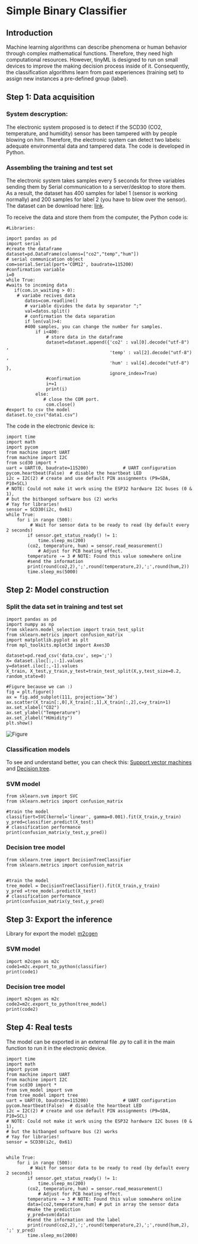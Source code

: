 # Simple Binary Classifier #

## Introduction ##

Machine learning algorithms can describe phenomena or human behavior through complex mathematical functions. Therefore, they need high computational resources. However, tinyML is designed to run on small devices to improve the making decision process inside of it. Consequently, the classification algorithms learn from past experiences 
(training set) to assign new instances a pre-defined group (label). 

## Step 1: Data acquisition ##

### System descryption: ###

The electronic system proposed is to detect if the SCD30 (CO2, temperature, and humidity) sensor has been tampered with by people blowing on him. Therefore, the electronic system can detect two labels: adequate environmental data and tampered data. The code is developed in Python. 

### Assembling the training and test set ###
 The electronic system takes samples every 5 seconds for three variables sending them by Serial communication to a server/desktop to store them. As a result, the dataset has 400 samples for label 1 (sensor is working normally) and 200 samples for label 2 (you have to blow over the sensor). The dataset can be download here: [link](https://github.com/puldavid87/PYCOM/blob/main/8.%20ML/Simple%20Classifier/data.csv).
 
 To receive the data and store them from the computer, the Python code is:
 ```
#Libraries:

import pandas as pd
import serial 
#create the dataframe
dataset=pd.DataFrame(columns=["co2","temp","hum"])
# serial communication object
com=serial.Serial(port='COM12', baudrate=115200)
#confirmation variable
i=0
while True:
#waits to incoming data
    if(com.in_waiting > 0):
     # variabe recives data
        datos=com.readline()
        # variable divides the data by separator ";"
        val=datos.split()
        # confirmation the data separation
        if len(val)>4:
        #400 samples, you can change the number for samples.
            if i<400:
                # store data in the dataframe
                dataset=dataset.append({'co2' : val[0].decode("utf-8") , 
                                        'temp' : val[2].decode("utf-8") ,
                                        'hum' : val[4].decode("utf-8") },
                                        ignore_index=True)
                #confirmation
                i+=1
                print(i)
            else:
               # close the COM port.
                com.close()
#export to csv the model
dataset.to_csv("data1.csv")
 ```
The code in the electronic device is:

```
import time
import math
import pycom
from machine import UART                    
from machine import I2C
from scd30 import *
uart = UART(0, baudrate=115200)             # UART configuration
pycom.heartbeat(False)  # disable the heartbeat LED
i2c = I2C(2) # create and use default PIN assignments (P9=SDA, P10=SCL)
# NOTE: Could not make it work using the ESP32 hardware I2C buses (0 & 1), 
# but the bitbanged software bus (2) works
# Yay for libraries!
sensor = SCD30(i2c, 0x61)
while True:
    for i in range (500):
         # Wait for sensor data to be ready to read (by default every 2 seconds)
        if sensor.get_status_ready() != 1:
            time.sleep_ms(200)
        (co2, temperature, hum) = sensor.read_measurement()
            # Adjust for PCB heating effect. 
        temperature -= 3 # NOTE: Found this value somewhere online
        #send the information
        print(round(co2,2),';',round(temperature,2),';',round(hum,2))
        time.sleep_ms(5000)
```

## Step 2: Model construction ##

### Split the data set in training and test set ###
```
import pandas as pd
import numpy as np
from sklearn.model_selection import train_test_split
from sklearn.metrics import confusion_matrix
import matplotlib.pyplot as plt
from mpl_toolkits.mplot3d import Axes3D

dataset=pd.read_csv('data.csv', sep=';')
X= dataset.iloc[:,:-1].values
y=dataset.iloc[:,-1].values
X_train, X_test,y_train,y_test=train_test_split(X,y,test_size=0.2, random_state=0)

#Figure because we can :)
fig = plt.figure()
ax = fig.add_subplot(111, projection='3d')
ax.scatter(X_train[:,0],X_train[:,1],X_train[:,2],c=y_train+1)
ax.set_xlabel("CO2")
ax.set_ylabel("Temperature")
ax.set_zlabel("HUmidity")
plt.show()
```
![Figure](https://github.com/puldavid87/PYCOM/blob/main/8.%20ML/Simple%20Classifier/fig.png)

### Classification models ### 

To see and understand better, you can check this: [Support vector machines](https://scikit-learn.org/stable/modules/svm.html) and [Decision tree](https://scikit-learn.org/stable/modules/tree.html).

### SVM model ###
```
from sklearn.svm import SVC
from sklearn.metrics import confusion_matrix

#train the model
classifiert=SVC(kernel='linear', gamma=0.001).fit(X_train,y_train)
y_pred=classifier.predict(X_test)
# classification performance
print(confusion_matrix(y_test,y_pred))
```
### Decision tree model ###
```
from sklearn.tree import DecisionTreeClassifier
from sklearn.metrics import confusion_matrix


#train the model
tree_model = DecisionTreeClassifier().fit(X_train,y_train) 
y_pred =tree_model.predict(X_test)
# classification performance
print(confusion_matrix(y_test,y_pred)
```
## Step 3: Export the inference ## 
Library for export the model: [m2cgen](https://github.com/BayesWitnesses/m2cgen)
### SVM model ###
```
import m2cgen as m2c
code1=m2c.export_to_python(classifier)
print(code1)

```
### Decision tree model ###
```
import m2cgen as m2c
code2=m2c.export_to_python(tree_model)
print(code2)

```

## Step 4: Real tests ## 

The model can be exported in an external file .py to call it in the main function to run it in the electronic device.

```
import time
import math
import pycom
from machine import UART                    
from machine import I2C
from scd30 import *
from svm_model import svm
from tree_model import tree
uart = UART(0, baudrate=115200)             # UART configuration
pycom.heartbeat(False)  # disable the heartbeat LED
i2c = I2C(2) # create and use default PIN assignments (P9=SDA, P10=SCL)
# NOTE: Could not make it work using the ESP32 hardware I2C buses (0 & 1), 
# but the bitbanged software bus (2) works
# Yay for libraries!
sensor = SCD30(i2c, 0x61)


while True:
    for i in range (500):
         # Wait for sensor data to be ready to read (by default every 2 seconds)
        if sensor.get_status_ready() != 1:
            time.sleep_ms(200)
        (co2, temperature, hum) = sensor.read_measurement()
            # Adjust for PCB heating effect. 
        temperature -= 3 # NOTE: Found this value somewhere online
        data=[co2,temperature,hum] # put in array the sensor data
        #make the prediction
        y_pred=svm(data)
        #send the information and the label
        print(round(co2,2),';',round(temperature,2),';',round(hum,2), ';' y_pred)
        time.sleep_ms(2000)
        
```
